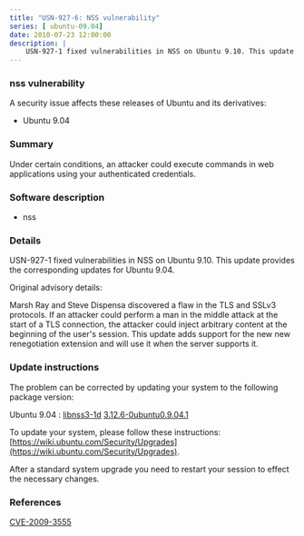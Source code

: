 ```yaml
---
title: "USN-927-6: NSS vulnerability"
series: [ ubuntu-09.04]
date: 2010-07-23 12:00:00
description: |
    USN-927-1 fixed vulnerabilities in NSS on Ubuntu 9.10. This update provides the corresponding updates for Ubuntu 9.04.
--- 
```

 
### nss vulnerability

A security issue affects these releases of Ubuntu and its derivatives:

* Ubuntu 9.04

### Summary

Under certain conditions, an attacker could execute commands in web applications using your authenticated credentials.

### Software description

* nss 

### Details

USN-927-1 fixed vulnerabilities in NSS on Ubuntu 9.10. This update provides the corresponding updates for Ubuntu 9.04.

Original advisory details:

 Marsh Ray and Steve Dispensa discovered a flaw in the TLS and SSLv3 protocols. If an attacker could perform a man in the middle attack at the start of a TLS connection, the attacker could inject arbitrary content at the beginning of the user&#39;s session. This update adds support for the new new renegotiation extension and will use it when the server supports it. 

### Update instructions

The problem can be corrected by updating your system to the following package version:

Ubuntu 9.04
 : [libnss3-1d](https://launchpad.net/ubuntu/+source/nss) <span> [3.12.6-0ubuntu0.9.04.1](https://launchpad.net/ubuntu/+source/nss/3.12.6-0ubuntu0.9.04.1) </span> 

To update your system, please follow these instructions: [https://wiki.ubuntu.com/Security/Upgrades](https://wiki.ubuntu.com/Security/Upgrades).

After a standard system upgrade you need to restart your session to effect the necessary changes. 

### References

 [CVE-2009-3555](http://people.ubuntu.com/~ubuntu-security/cve/CVE-2009-3555)
 
